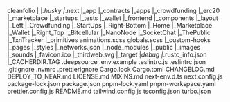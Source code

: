 cleanfolio
|
|_.husky
|_.next
|_app
    |_contracts
        |_apps
        |_crowdfunding
        |_erc20
        |_marketplace
        |_startups
        |_tests
        |_wallet
    |_frontend
        |_components
            |_layout
                |_Left
                    |_Crowdfunding
                    |_StartUps
                |_Right-Bottom
                    |_Home
                    |_Marketplace
                    |_Wallet
                |_Right_Top
                    |_Bitcellular
                    |_NanoNode
                    |_SocketChat
                    |_ThePublic
                    |_TxnTracker
            |_primitives
            animations.scss
            globals.scss
        |_custom-hooks
        |_pages
        |_styles
    |_networks.json
|_node_modules
|_public
    |_images
    |_sounds
    |_favicon.ico
    |_thirdweb.svg
|_target
    |_debug
    |_.rustc_info.json
    |_CACHERDIR.TAG
.deepsource
.env.example
.eslintrc.js
.eslintrc.json
.gitignore
.nvmrc
.prettierignore
Cargo.lock
Cargo.toml
CHANGELOG.md
DEPLOY_TO_NEAR.md
LICENSE.md
MIXINS.md
next-env.d.ts
next.config.js
package-lock.json
package.json
pnpm-lock.yaml
pnpm-workspace.yaml
prettier.config.js
README.md
tailwind.config.js
tsconfig.json
turbo.json

